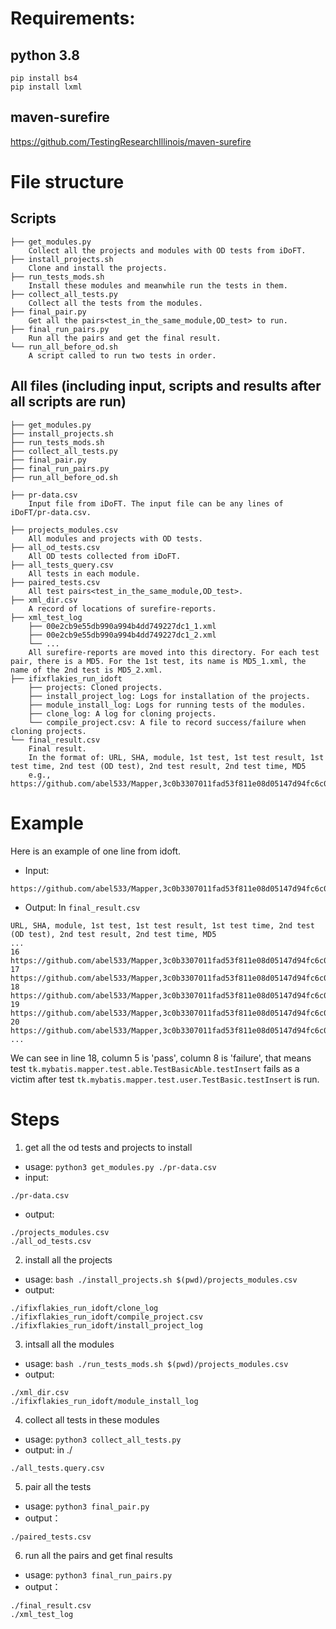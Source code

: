 # Requirements:
## python 3.8
```
pip install bs4
pip install lxml
```
## maven-surefire
https://github.com/TestingResearchIllinois/maven-surefire

# File structure
## Scripts
```
├── get_modules.py
    Collect all the projects and modules with OD tests from iDoFT.
├── install_projects.sh
    Clone and install the projects.
├── run_tests_mods.sh
    Install these modules and meanwhile run the tests in them.
├── collect_all_tests.py
    Collect all the tests from the modules.
├── final_pair.py
    Get all the pairs<test_in_the_same_module,OD_test> to run.
├── final_run_pairs.py
    Run all the pairs and get the final result.
└── run_all_before_od.sh
    A script called to run two tests in order.
```

## All files (including input, scripts and results after all scripts are run)
```
├── get_modules.py
├── install_projects.sh
├── run_tests_mods.sh
├── collect_all_tests.py
├── final_pair.py
├── final_run_pairs.py
├── run_all_before_od.sh

├── pr-data.csv
    Input file from iDoFT. The input file can be any lines of iDoFT/pr-data.csv.

├── projects_modules.csv
    All modules and projects with OD tests.
├── all_od_tests.csv
    All OD tests collected from iDoFT.
├── all_tests_query.csv
    All tests in each module.
├── paired_tests.csv
    All test pairs<test_in_the_same_module,OD_test>.
├── xml_dir.csv
    A record of locations of surefire-reports.
├── xml_test_log
    ├── 00e2cb9e55db990a994b4dd749227dc1_1.xml
    ├── 00e2cb9e55db990a994b4dd749227dc1_2.xml
    └── ...
    All surefire-reports are moved into this directory. For each test pair, there is a MD5. For the 1st test, its name is MD5_1.xml, the name of the 2nd test is MD5_2.xml.
├── ifixflakies_run_idoft
    ├── projects: Cloned projects.
    ├── install_project_log: Logs for installation of the projects.
    ├── module_install_log: Logs for running tests of the modules.
    ├── clone_log: A log for cloning projects.
    └── compile_project.csv: A file to record success/failure when cloning projects.
└── final_result.csv
    Final result. 
    In the format of: URL, SHA, module, 1st test, 1st test result, 1st test time, 2nd test (OD test), 2nd test result, 2nd test time, MD5
    e.g., https://github.com/abel533/Mapper,3c0b3307011fad53f811e08d05147d94fc6c0d67,base,tk.mybatis.mapper.helper.FieldTest.test2,pass,0,tk.mybatis.mapper.test.able.TestBasicAble.testInsert,pass,3.462,3146513902aa1807e09d1de4629b4ccf

```

# Example
Here is an example of one line from idoft. 
- Input:
```
https://github.com/abel533/Mapper,3c0b3307011fad53f811e08d05147d94fc6c0d67,base,tk.mybatis.mapper.test.able.TestBasicAble.testInsert,OD,,,https://github.com/TestingResearchIllinois/idoft/issues/90
```
- Output: In `final_result.csv`
```
URL, SHA, module, 1st test, 1st test result, 1st test time, 2nd test (OD test), 2nd test result, 2nd test time, MD5
...
16 https://github.com/abel533/Mapper,3c0b3307011fad53f811e08d05147d94fc6c0d67,base,tk.mybatis.mapper.test.user.TestBasic.testUpdateByPrimaryKey,pass,2.989,tk.mybatis.mapper.test.able.TestBasicAble.testInsert,pass,0.016,b35ca3f1da69b8ed2ec14dddb1dc1c52
17 https://github.com/abel533/Mapper,3c0b3307011fad53f811e08d05147d94fc6c0d67,base,tk.mybatis.mapper.test.user.TestBasic.testDelete,pass,2.971,tk.mybatis.mapper.test.able.TestBasicAble.testInsert,pass,0.001,84dd75154078ecfc93214d3822872dbf
18 https://github.com/abel533/Mapper,3c0b3307011fad53f811e08d05147d94fc6c0d67,base,tk.mybatis.mapper.test.user.TestBasic.testInsert,pass,2.866,tk.mybatis.mapper.test.able.TestBasicAble.testInsert,failure,0.005,f1f63888bac79e887b516512f48bc1bf
19 https://github.com/abel533/Mapper,3c0b3307011fad53f811e08d05147d94fc6c0d67,base,tk.mybatis.mapper.test.user.TestBasic.testSelect,pass,2.978,tk.mybatis.mapper.test.able.TestBasicAble.testInsert,pass,0.006,646ca4e5b0eb757b64d2eee32274facd
20 https://github.com/abel533/Mapper,3c0b3307011fad53f811e08d05147d94fc6c0d67,base,tk.mybatis.mapper.test.country.TestInsert.testDynamicInsertNull,pass,0.002,tk.mybatis.mapper.test.able.TestBasicAble.testInsert,pass,3.09,a0a121d2653b302c45432eaaee80ebf1
...
```
We can see in line 18, column 5 is 'pass', column 8 is 'failure', that means test `tk.mybatis.mapper.test.able.TestBasicAble.testInsert` fails as a victim after test `tk.mybatis.mapper.test.user.TestBasic.testInsert` is run.


# Steps

1. get all the od tests and projects to install  
- usage: `python3 get_modules.py ./pr-data.csv`
- input:
```
./pr-data.csv
```
- output:
```
./projects_modules.csv
./all_od_tests.csv
```
2. install all the projects
- usage: `bash ./install_projects.sh $(pwd)/projects_modules.csv`
- output:
```
./ifixflakies_run_idoft/clone_log
./ifixflakies_run_idoft/compile_project.csv
./ifixflakies_run_idoft/install_project_log
```

3. intsall all the modules 
- usage: `bash ./run_tests_mods.sh $(pwd)/projects_modules.csv`
- output: 
```
./xml_dir.csv
./ifixflakies_run_idoft/module_install_log
```
4. collect all tests in these modules
- usage: `python3 collect_all_tests.py`
- output: in ./
```
./all_tests.query.csv
```
5. pair all the tests
- usage: `python3 final_pair.py`
- output：
```
./paired_tests.csv
```
6. run all the pairs and get final results
- usage: `python3 final_run_pairs.py`
- output：
```
./final_result.csv
./xml_test_log
```
